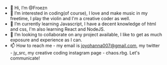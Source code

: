 - 👋 Hi, I’m @Froezn
- 👀 I’m interested in coding(of course), I love and make music in my freetime, I play the violin and I'm a creative coder as well.
- 🌱 I’m currently learning Javascript, I have a decent knowledge of html and css, I'm also learning React and NodeJS.
- 💞️ I’m looking to collaborate on any project available, I like to get as much exposure and experience as I can.
- 📫 How to reach me - my email is joyohanna007@gmail.com, my twitter - jy_src, my creative coding instagram page - chaos.rbg. Let's communicate!

<!---
Froezn/Froezn is a ✨ special ✨ repository because its `README.md` (this file) appears on your GitHub profile.
You can click the Preview link to take a look at your changes.
--->
